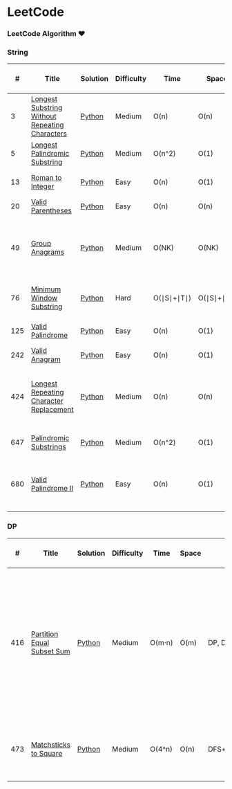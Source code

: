 LeetCode
========

### LeetCode Algorithm &hearts;

### String
| # | Title | Solution | Difficulty | Time | Space | Tag | Legend | Note | Last Submission Date |
|---| ----- | -------- | ---------- | ---- | ----- | --- | ------ | ---- | -------------------- |
|3|[Longest Substring Without Repeating Characters](https://leetcode.com/problems/longest-substring-without-repeating-characters/) | [Python](https://github.com/teslamyesla/leetcode/blob/master/python/003-longest-substring-without-repeating-characters.py)|Medium|O(n)|O(n)|String, Sliding Window|*| One pass: for right in range(len(s)), change left position correspondingly. | 2020-09-02 |
|5|[Longest Palindromic Substring](https://leetcode.com/problems/longest-palindromic-substring/) |[Python](https://github.com/teslamyesla/leetcode/blob/master/python/005-longest-palindromic-substring.py)|Medium|O(n^2)|O(1)|String|*| expandAroundCenter(s,i,i) and expandAroundCenter(s,i,i+1) | 2020-09-01 |
|13|[Roman to Integer](https://leetcode.com/problems/roman-to-integer/) | [Python](https://github.com/teslamyesla/leetcode/blob/master/python/013-roman-to-integer.py)|Easy|O(n)|O(1)|String, Math|y| if mapping[s[i]] < mapping[s[i+1]]: res -= mapping[s[i]] | 2020-09-02 |
|20|[Valid Parentheses](https://leetcode.com/problems/valid-parentheses/) | [Python](https://github.com/teslamyesla/leetcode/blob/master/python/020-valid-parentheses.py)|Easy|O(n)|O(n)|String, Stack|y| NA | 2020-09-01 |
|49|[Group Anagrams](https://leetcode.com/problems/group-anagrams/) | [Python](https://github.com/teslamyesla/leetcode/blob/master/python/049-group-anagrams.py)|Medium| O(NK)| O(NK)|String|*| 1. collections.defaultdict(list) - value type is list (default type is int) 2. Use dict[tuple(cnt)].append(s) or dict[''.join(sorted(s))].append(s) - key cannot be list, need to convert to string or tuple| 2020-09-03 |
|76|[Minimum Window Substring](https://leetcode.com/problems/minimum-window-substring/) | [Python](https://github.com/teslamyesla/leetcode/blob/master/python/076-minimum-window-substring.py)|Hard| O(∣S∣+∣T∣) |O(∣S∣+∣T∣) |String, Sliding Window|*| target_counter - counter == {}: check all target_counter chars are in counter; This problem is similiar with 003 | 2020-09-03 |
|125|[Valid Palindrome](https://leetcode.com/problems/valid-palindrome/) | [Python](https://github.com/teslamyesla/leetcode/blob/master/python/125-valid-palindrome.py)|Easy|O(n)|O(1)|String, Two Pointers|y| s[i].isalpha(), s[i].isdigit(), s[i].lower() | 2020-09-04 |
|242|[Valid Anagram](https://leetcode.com/problems/valid-anagram/) | [Python](https://github.com/teslamyesla/leetcode/blob/master/python/242-valid-anagram.py)|Easy|O(n)|O(1)|String|y| Use dict.keys(), collections.Counter() | 2020-09-03 |
|424|[Longest Repeating Character Replacement](https://leetcode.com/problems/longest-repeating-character-replacement/) | [Python](https://github.com/teslamyesla/leetcode/blob/master/python/424-longest-repeating-character-replacement.py)|Medium|O(n)|O(n)|String, Sliding Window|*| Start with a window of size 1 and increase it if size of window (which is r - l + 1) minus the amount of occurences of the most frequent character in the window (count) is less than or equal to k.| 2020-09-02 |
|647|[Palindromic Substrings](https://leetcode.com/problems/palindromic-substrings/) | [Python](https://github.com/teslamyesla/leetcode/blob/master/python/647-palindromic-substrings.py)|Medium|O(n^2)|O(1)|String|y| Same as 005, expandAroundCenter(s,i,i) and expandAroundCenter(s,i,i+1) | 2020-09-04 |
|680|[Valid Palindrome II](https://leetcode.com/problems/valid-palindrome-ii/) | [Python](https://github.com/teslamyesla/leetcode/blob/master/python/680-valid-palindrome-ii.py)|Easy|O(n)|O(1)|String, Two Pointers|*| If s[i] == s[j] then we may take i++; j--. Otherwise, the palindrome must be either s[i+1], s[i+2], ..., s[j] or s[i], s[i+1], ..., s[j-1], and we should check both cases.| 2020-09-01 |


### DP
| # | Title | Solution | Difficulty | Time | Space | Tag | Legend | Note | Last Submission Date |
|---| ----- | -------- | ---------- | ---- | ----- | --- | ------ | ---- | -------------------- |
|416|[Partition Equal Subset Sum](https://leetcode.com/problems/partition-equal-subset-sum/) | [Python](https://github.com/teslamyesla/leetcode/blob/master/python/416-partition-equal-subset-sum.py)|Medium|O(m⋅n)|O(m)|DP, DFS+memo|*| 1. Convert to subSetSum = sum // 2  2. Similiar as Coin Change DP, but each number can only be used once (thus DP[i] update in a reverse order) | 2020-10-18 |
|473|[Matchsticks to Square](https://leetcode.com/problems/matchsticks-to-square/) | [Python](https://github.com/teslamyesla/leetcode/blob/master/python/473-matchsticks-to-square.py)|Medium|O(4^n)|O(n)|DFS+memo+backtracking|*| for i in range(4): sums[i] += nums[idx]; dfs; sums[i] -= nums[idx] | 2020-10-19 |

